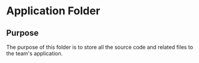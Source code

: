 # Application Folder

## Purpose
The purpose of this folder is to store all the source code and related files to the team's application. 

